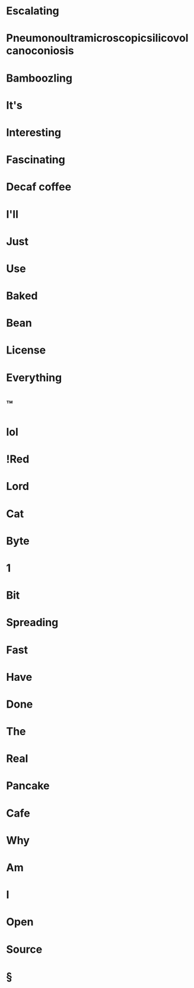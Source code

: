 # Escalating
# Pneumonoultramicroscopicsilicovolcanoconiosis
# Bamboozling
# It's
# Interesting
# Fascinating
# Decaf coffee
# I'll
# Just
# Use
# Baked
# Bean
# License
# Everything
# ™
# lol
# !Red
# Lord
# Cat
# Byte
# 1
# Bit
# Spreading
# Fast
# Have
# Done
# The
# Real
# Pancake
# Cafe
# Why
# Am
# I
# Open
# Source
# §
